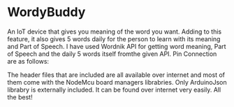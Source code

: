 # WordyBuddy
An IoT device that gives you meaning of the word you want. Adding to this feature, it also gives 5 words daily for the person to learn with its meaning and Part of Speech.
I have used Wordnik API for getting word meaning, Part of Speech and the daily 5 words itself fromthe given API. 
Pin Connection are as follows:

The header files that are included are all available over internet and most of them come with the NodeMcu board managers librabries. Only ArduinoJson librabry is externally included. It can be found over internet very easily.
All the best!
